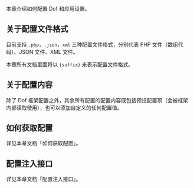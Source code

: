 本章介绍如何配置 Dof 和应用设置。

## 关于配置文件格式

目前支持 `.php`，`.json`，`xml` 三种配置文件格式，分别代表 PHP 文件（数组代码）、JSON 文件、XML 文件。

本章所有文档里面将以 `{suffix}` 来表示配置文件格式。

## 关于配置内容

除了 Dof 框架配置之外，其余所有配置的配置内容既包括预设配置项（会被框架内部读取使用），也可以添加自定义的任何配置值。

## 如何获取配置

详见本章文档「如何获取配置」。

## 配置注入接口

详见本章文档「配置注入接口」。
